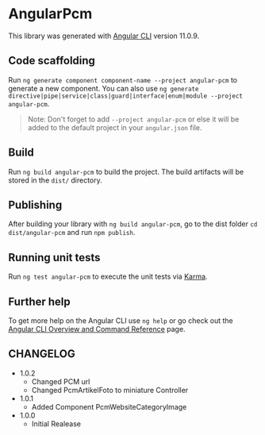 # AngularPcm

This library was generated with [Angular CLI](https://github.com/angular/angular-cli) version 11.0.9.

## Code scaffolding

Run `ng generate component component-name --project angular-pcm` to generate a new component. You can also use `ng generate directive|pipe|service|class|guard|interface|enum|module --project angular-pcm`.
> Note: Don't forget to add `--project angular-pcm` or else it will be added to the default project in your `angular.json` file. 

## Build

Run `ng build angular-pcm` to build the project. The build artifacts will be stored in the `dist/` directory.

## Publishing

After building your library with `ng build angular-pcm`, go to the dist folder `cd dist/angular-pcm` and run `npm publish`.

## Running unit tests

Run `ng test angular-pcm` to execute the unit tests via [Karma](https://karma-runner.github.io).

## Further help

To get more help on the Angular CLI use `ng help` or go check out the [Angular CLI Overview and Command Reference](https://angular.io/cli) page.

## CHANGELOG
 - 1.0.2
   - Changed PCM url
   - Changed PcmArtikelFoto to miniature Controller
 - 1.0.1
   - Added Component PcmWebsiteCategoryImage
 - 1.0.0
   - Initial Realease